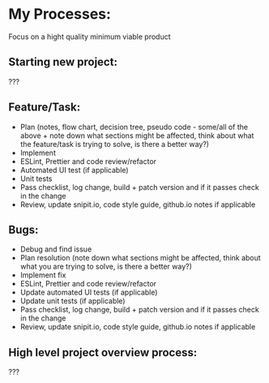 # My Processes:

Focus on a hight quality minimum viable product

## Starting new project:
???

## Feature/Task:
- Plan (notes, flow chart, decision tree, pseudo code - some/all of the above + note down what sections might be affected, think about what the feature/task is trying to solve, is there a better way?)
- Implement
- ESLint, Prettier and code review/refactor
- Automated UI test (if applicable)
- Unit tests
- Pass checklist, log change, build + patch version and if it passes check in the change
- Review, update snipit.io, code style guide, github.io notes if applicable

## Bugs:
- Debug and find issue
- Plan resolution (note down what sections might be affected, think about what you are trying to solve, is there a better way?)
- Implement fix
- ESLint, Prettier and code review/refactor
- Update automated UI tests (if applicable)
- Update unit tests (if applicable)
- Pass checklist, log change, build + patch version and if it passes check in the change
- Review, update snipit.io, code style guide, github.io notes if applicable

## High level project overview process:
???
